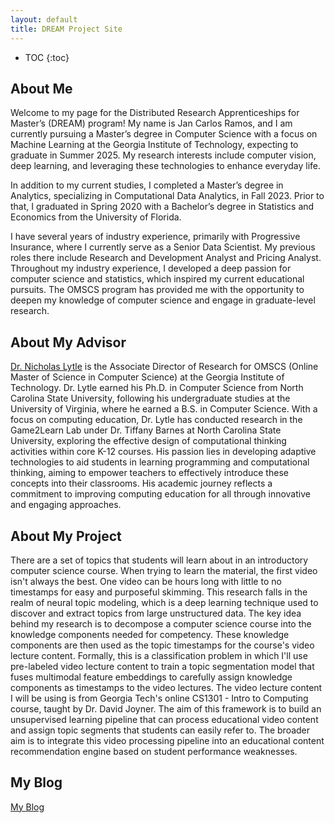 ```yaml
---
layout: default
title: DREAM Project Site
---
```


* TOC
{:toc}

## About Me



Welcome to my page for the Distributed Research Apprenticeships for Master’s (DREAM) program! My name is Jan Carlos Ramos, and I am currently pursuing a Master’s degree in Computer Science with a focus on Machine Learning at the Georgia Institute of Technology, expecting to graduate in Summer 2025. My research interests include computer vision, deep learning, and leveraging these technologies to enhance everyday life.

In addition to my current studies, I completed a Master’s degree in Analytics, specializing in Computational Data Analytics, in Fall 2023. Prior to that, I graduated in Spring 2020 with a Bachelor’s degree in Statistics and Economics from the University of Florida.

I have several years of industry experience, primarily with Progressive Insurance, where I currently serve as a Senior Data Scientist. My previous roles there include Research and Development Analyst and Pricing Analyst. Throughout my industry experience, I developed a deep passion for computer science and statistics, which inspired my current educational pursuits. The OMSCS program has provided me with the opportunity to deepen my knowledge of computer science and engage in graduate-level research.



## About My Advisor


[Dr. Nicholas Lytle](https://www.linkedin.com/in/nick-lytle-ph-d-a8374847) is the Associate Director of Research for OMSCS (Online Master of Science in Computer Science) at the Georgia Institute of Technology. Dr. Lytle earned his Ph.D. in Computer Science from North Carolina State University, following his undergraduate studies at the University of Virginia, where he earned a B.S. in Computer Science. With a focus on computing education, Dr. Lytle has conducted research in the Game2Learn Lab under Dr. Tiffany Barnes at North Carolina State University, exploring the effective design of computational thinking activities within core K-12 courses. His passion lies in developing adaptive technologies to aid students in learning programming and computational thinking, aiming to empower teachers to effectively introduce these concepts into their classrooms. His academic journey reflects a commitment to improving computing education for all through innovative and engaging approaches.

## About My Project

There are a set of topics that students will learn about in an introductory computer science course. When trying to learn the material, the first video isn't always the best. One video can be hours long with little to no timestamps for easy and purposeful skimming. This research falls in the realm of neural topic modeling, which is a deep learning technique used to discover and extract topics from large unstructured data. The key idea behind my research is to decompose a computer science course into the knowledge components needed for competency. These knowledge components are then used as the topic timestamps for the course's video lecture content. Formally, this is a classification problem in which I'll use pre-labeled video lecture content to train a topic segmentation model that fuses multimodal feature embeddings to carefully assign knowledge components as timestamps to the video lectures. The video lecture content I will be using is from Georgia Tech's online CS1301 - Intro to Computing course, taught by Dr. David Joyner. The aim of this framework is to build an unsupervised learning pipeline that can process educational video content and assign topic segments that students can easily refer to. The broader aim is to integrate this video processing pipeline into an educational content recommendation engine based on student performance weaknesses.

<!--- ([My Final Report](files/finalreport.pdf)) -->

## My Blog

[My Blog](blog.html)

